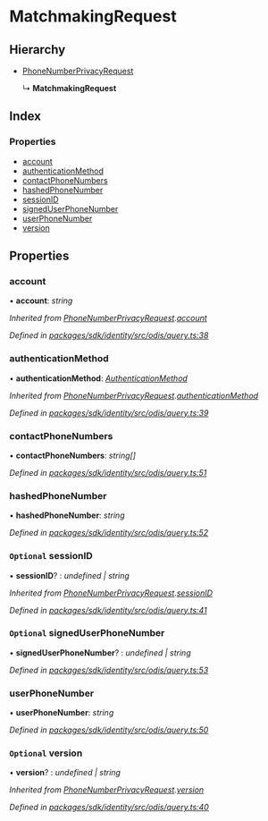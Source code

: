 # MatchmakingRequest

## Hierarchy

* [PhoneNumberPrivacyRequest](_odis_query_.phonenumberprivacyrequest.md)

  ↳ **MatchmakingRequest**

## Index

### Properties

* [account](_odis_query_.matchmakingrequest.md#account)
* [authenticationMethod](_odis_query_.matchmakingrequest.md#authenticationmethod)
* [contactPhoneNumbers](_odis_query_.matchmakingrequest.md#contactphonenumbers)
* [hashedPhoneNumber](_odis_query_.matchmakingrequest.md#hashedphonenumber)
* [sessionID](_odis_query_.matchmakingrequest.md#optional-sessionid)
* [signedUserPhoneNumber](_odis_query_.matchmakingrequest.md#optional-signeduserphonenumber)
* [userPhoneNumber](_odis_query_.matchmakingrequest.md#userphonenumber)
* [version](_odis_query_.matchmakingrequest.md#optional-version)

## Properties

### account

• **account**: _string_

_Inherited from_ [_PhoneNumberPrivacyRequest_](_odis_query_.phonenumberprivacyrequest.md)_._[_account_](_odis_query_.phonenumberprivacyrequest.md#account)

_Defined in_ [_packages/sdk/identity/src/odis/query.ts:38_](https://github.com/celo-org/celo-monorepo/blob/master/packages/sdk/identity/src/odis/query.ts#L38)

### authenticationMethod

• **authenticationMethod**: [_AuthenticationMethod_](../enums/_odis_query_.authenticationmethod.md)

_Inherited from_ [_PhoneNumberPrivacyRequest_](_odis_query_.phonenumberprivacyrequest.md)_._[_authenticationMethod_](_odis_query_.phonenumberprivacyrequest.md#authenticationmethod)

_Defined in_ [_packages/sdk/identity/src/odis/query.ts:39_](https://github.com/celo-org/celo-monorepo/blob/master/packages/sdk/identity/src/odis/query.ts#L39)

### contactPhoneNumbers

• **contactPhoneNumbers**: _string\[\]_

_Defined in_ [_packages/sdk/identity/src/odis/query.ts:51_](https://github.com/celo-org/celo-monorepo/blob/master/packages/sdk/identity/src/odis/query.ts#L51)

### hashedPhoneNumber

• **hashedPhoneNumber**: _string_

_Defined in_ [_packages/sdk/identity/src/odis/query.ts:52_](https://github.com/celo-org/celo-monorepo/blob/master/packages/sdk/identity/src/odis/query.ts#L52)

### `Optional` sessionID

• **sessionID**? : _undefined \| string_

_Inherited from_ [_PhoneNumberPrivacyRequest_](_odis_query_.phonenumberprivacyrequest.md)_._[_sessionID_](_odis_query_.phonenumberprivacyrequest.md#optional-sessionid)

_Defined in_ [_packages/sdk/identity/src/odis/query.ts:41_](https://github.com/celo-org/celo-monorepo/blob/master/packages/sdk/identity/src/odis/query.ts#L41)

### `Optional` signedUserPhoneNumber

• **signedUserPhoneNumber**? : _undefined \| string_

_Defined in_ [_packages/sdk/identity/src/odis/query.ts:53_](https://github.com/celo-org/celo-monorepo/blob/master/packages/sdk/identity/src/odis/query.ts#L53)

### userPhoneNumber

• **userPhoneNumber**: _string_

_Defined in_ [_packages/sdk/identity/src/odis/query.ts:50_](https://github.com/celo-org/celo-monorepo/blob/master/packages/sdk/identity/src/odis/query.ts#L50)

### `Optional` version

• **version**? : _undefined \| string_

_Inherited from_ [_PhoneNumberPrivacyRequest_](_odis_query_.phonenumberprivacyrequest.md)_._[_version_](_odis_query_.phonenumberprivacyrequest.md#optional-version)

_Defined in_ [_packages/sdk/identity/src/odis/query.ts:40_](https://github.com/celo-org/celo-monorepo/blob/master/packages/sdk/identity/src/odis/query.ts#L40)

